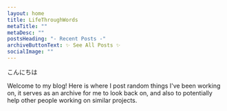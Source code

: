 ```yaml
---
layout: home
title: LifeThroughWords
metaTitle: ""
metaDesc: ""
postsHeading: "- Recent Posts -"
archiveButtonText: ✨ See All Posts ✨
socialImage: ""
---
```

こんにちは  



Welcome to my blog! Here is where I post random things I've been working on, it serves as an archive for me to look back on, and also to potentially help other people working on similar projects.